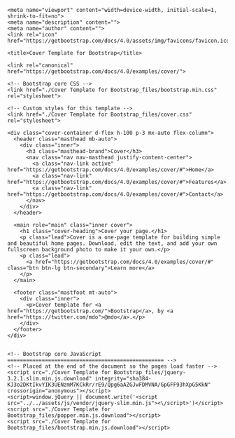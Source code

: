<!DOCTYPE html>
<!-- saved from url=(0050)https://getbootstrap.com/docs/4.0/examples/cover/# -->
<html lang="en"><head><meta http-equiv="Content-Type" content="text/html; charset=UTF-8">
    
    <meta name="viewport" content="width=device-width, initial-scale=1, shrink-to-fit=no">
    <meta name="description" content="">
    <meta name="author" content="">
    <link rel="icon" href="https://getbootstrap.com/docs/4.0/assets/img/favicons/favicon.ico">

    <title>Cover Template for Bootstrap</title>

    <link rel="canonical" href="https://getbootstrap.com/docs/4.0/examples/cover/">

    <!-- Bootstrap core CSS -->
    <link href="./Cover Template for Bootstrap_files/bootstrap.min.css" rel="stylesheet">

    <!-- Custom styles for this template -->
    <link href="./Cover Template for Bootstrap_files/cover.css" rel="stylesheet">
  </head>

  <body class="text-center">

    <div class="cover-container d-flex h-100 p-3 mx-auto flex-column">
      <header class="masthead mb-auto">
        <div class="inner">
          <h3 class="masthead-brand">Cover</h3>
          <nav class="nav nav-masthead justify-content-center">
            <a class="nav-link active" href="https://getbootstrap.com/docs/4.0/examples/cover/#">Home</a>
            <a class="nav-link" href="https://getbootstrap.com/docs/4.0/examples/cover/#">Features</a>
            <a class="nav-link" href="https://getbootstrap.com/docs/4.0/examples/cover/#">Contact</a>
          </nav>
        </div>
      </header>

      <main role="main" class="inner cover">
        <h1 class="cover-heading">Cover your page.</h1>
        <p class="lead">Cover is a one-page template for building simple and beautiful home pages. Download, edit the text, and add your own fullscreen background photo to make it your own.</p>
        <p class="lead">
          <a href="https://getbootstrap.com/docs/4.0/examples/cover/#" class="btn btn-lg btn-secondary">Learn more</a>
        </p>
      </main>

      <footer class="mastfoot mt-auto">
        <div class="inner">
          <p>Cover template for <a href="https://getbootstrap.com/">Bootstrap</a>, by <a href="https://twitter.com/mdo">@mdo</a>.</p>
        </div>
      </footer>
    </div>


    <!-- Bootstrap core JavaScript
    ================================================== -->
    <!-- Placed at the end of the document so the pages load faster -->
    <script src="./Cover Template for Bootstrap_files/jquery-3.2.1.slim.min.js.download" integrity="sha384-KJ3o2DKtIkvYIK3UENzmM7KCkRr/rE9/Qpg6aAZGJwFDMVNA/GpGFF93hXpG5KkN" crossorigin="anonymous"></script>
    <script>window.jQuery || document.write('<script src="../../assets/js/vendor/jquery-slim.min.js"><\/script>')</script>
    <script src="./Cover Template for Bootstrap_files/popper.min.js.download"></script>
    <script src="./Cover Template for Bootstrap_files/bootstrap.min.js.download"></script>
  

</body></html>
